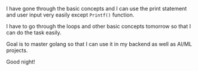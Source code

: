 I have gone through the basic concepts and I can use the print statement and user input very easily except `Printf()` function.

I have to go through the loops and other basic concepts tomorrow so that I can do the task easily.

Goal is to master golang so that I can use it in my backend as well as AI/ML projects.

Good night!